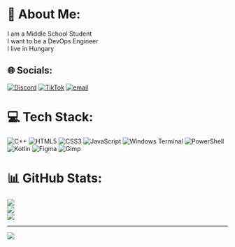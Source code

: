 # 💫 About Me:
I am a Middle School Student<br>I want to be a DevOps Engineer<br>I live in Hungary


## 🌐 Socials:
[![Discord](https://img.shields.io/badge/Discord-%237289DA.svg?logo=discord&logoColor=white)](https://discord.gg/@vkornel103120) [![TikTok](https://img.shields.io/badge/TikTok-%23000000.svg?logo=TikTok&logoColor=white)](https://tiktok.com/@kodikaahh) [![email](https://img.shields.io/badge/Email-D14836?logo=gmail&logoColor=white)](mailto:vidakornel5@gmail.com) 

# 💻 Tech Stack:
![C++](https://img.shields.io/badge/c++-%2300599C.svg?style=for-the-badge&logo=c%2B%2B&logoColor=white) ![HTML5](https://img.shields.io/badge/html5-%23E34F26.svg?style=for-the-badge&logo=html5&logoColor=white) ![CSS3](https://img.shields.io/badge/css3-%231572B6.svg?style=for-the-badge&logo=css3&logoColor=white) ![JavaScript](https://img.shields.io/badge/javascript-%23323330.svg?style=for-the-badge&logo=javascript&logoColor=%23F7DF1E) ![Windows Terminal](https://img.shields.io/badge/Windows%20Terminal-%234D4D4D.svg?style=for-the-badge&logo=windows-terminal&logoColor=white) ![PowerShell](https://img.shields.io/badge/PowerShell-%235391FE.svg?style=for-the-badge&logo=powershell&logoColor=white) ![Kotlin](https://img.shields.io/badge/kotlin-%237F52FF.svg?style=for-the-badge&logo=kotlin&logoColor=white) ![Figma](https://img.shields.io/badge/figma-%23F24E1E.svg?style=for-the-badge&logo=figma&logoColor=white) ![Gimp](https://img.shields.io/badge/Gimp-657D8B?style=for-the-badge&logo=gimp&logoColor=FFFFFF)
# 📊 GitHub Stats:
![](https://github-readme-stats.vercel.app/api?username=VKornel1031&theme=dark&hide_border=true&include_all_commits=false&count_private=false)<br/>
![](https://github-readme-streak-stats.herokuapp.com/?user=VKornel1031&theme=dark&hide_border=true)<br/>
![](https://github-readme-stats.vercel.app/api/top-langs/?username=VKornel1031&theme=dark&hide_border=true&include_all_commits=false&count_private=false&layout=compact)

---
[![](https://visitcount.itsvg.in/api?id=VKornel1031&icon=0&color=0)](https://visitcount.itsvg.in)

<!-- Proudly created with GPRM ( https://gprm.itsvg.in ) -->
